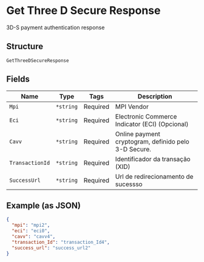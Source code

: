 
# Get Three D Secure Response

3D-S payment authentication response

## Structure

`GetThreeDSecureResponse`

## Fields

| Name | Type | Tags | Description |
|  --- | --- | --- | --- |
| `Mpi` | `*string` | Required | MPI Vendor |
| `Eci` | `*string` | Required | Electronic Commerce Indicator (ECI) (Opcional) |
| `Cavv` | `*string` | Required | Online payment cryptogram, definido pelo 3-D Secure. |
| `TransactionId` | `*string` | Required | Identificador da transação (XID) |
| `SuccessUrl` | `*string` | Required | Url de redirecionamento de sucessso |

## Example (as JSON)

```json
{
  "mpi": "mpi2",
  "eci": "eci0",
  "cavv": "cavv4",
  "transaction_Id": "transaction_Id4",
  "success_url": "success_url2"
}
```

